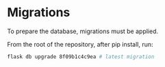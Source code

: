 # Migrations

To prepare the database, migrations must be applied.

From the root of the repository, after pip install, run:

```sh
flask db upgrade 8f09b1c4c9ea # latest migration
```
